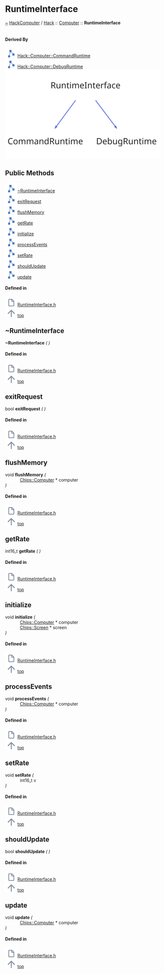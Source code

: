 <a id="runtimeinterface"></a>
<h1>RuntimeInterface</h1>
<a id="a01230"></a>
<a href="https://github.com/CharlesCarley/HackComputer#~">~</a>
<a href="index.md#index">HackComputer</a>
<span class="inline-text">/</span>
<a href="a00906.md#hack">Hack</a>
<span class="inline-text">::</span>
<a href="a00916.md#computer">Computer</a>
<span class="inline-text">::</span>
<span class="bold-text"><b>RuntimeInterface</b></span>
<br/>
<br/>
<a id="derived-by"></a>
<h4>Derived By</h4>
<div class="icon-link">
<img src="../images/class.svg"/><a href="a01218.md#commandruntime">Hack::Computer::CommandRuntime</a>
</div>
<div class="icon-link">
<img src="../images/class.svg"/><a href="a01226.md#debugruntime">Hack::Computer::DebugRuntime</a>
</div>
<img src="../images/dot/internal-diagram-44.dot.svg"/><br/>
<a id="public-methods"></a>
<h2>Public Methods</h2>
<span class="icon-list-item"><a href="#~runtimeinterface" class="icon-list-item"><img src="../images/class.svg" class="icon-list-item"/><span class="icon-list-item">~RuntimeInterface</span>
</a>
</span>
<br/>
<span class="icon-list-item"><a href="#exitrequest" class="icon-list-item"><img src="../images/class.svg" class="icon-list-item"/><span class="icon-list-item">exitRequest</span>
</a>
</span>
<br/>
<span class="icon-list-item"><a href="#flushmemory" class="icon-list-item"><img src="../images/class.svg" class="icon-list-item"/><span class="icon-list-item">flushMemory</span>
</a>
</span>
<br/>
<span class="icon-list-item"><a href="#getrate" class="icon-list-item"><img src="../images/class.svg" class="icon-list-item"/><span class="icon-list-item">getRate</span>
</a>
</span>
<br/>
<span class="icon-list-item"><a href="#initialize" class="icon-list-item"><img src="../images/class.svg" class="icon-list-item"/><span class="icon-list-item">initialize</span>
</a>
</span>
<br/>
<span class="icon-list-item"><a href="#processevents" class="icon-list-item"><img src="../images/class.svg" class="icon-list-item"/><span class="icon-list-item">processEvents</span>
</a>
</span>
<br/>
<span class="icon-list-item"><a href="#setrate" class="icon-list-item"><img src="../images/class.svg" class="icon-list-item"/><span class="icon-list-item">setRate</span>
</a>
</span>
<br/>
<span class="icon-list-item"><a href="#shouldupdate" class="icon-list-item"><img src="../images/class.svg" class="icon-list-item"/><span class="icon-list-item">shouldUpdate</span>
</a>
</span>
<br/>
<span class="icon-list-item"><a href="#update" class="icon-list-item"><img src="../images/class.svg" class="icon-list-item"/><span class="icon-list-item">update</span>
</a>
</span>
<br/>
<a id="defined-in"></a>
<h4>Defined in</h4>
<span class="icon-list-item"><a href="https://github.com/CharlesCarley/HackComputer/blob/master/Source/Computer/RuntimeInterface.h#L29" class="icon-list-item"><img src="../images/file.svg" class="icon-list-item"/><span class="icon-list-item">RuntimeInterface.h</span>
</a>
</span>
<br/>
<span class="icon-list-item"><a href="#runtimeinterface" class="icon-list-item"><img src="../images/jumpToTop.svg" class="icon-list-item"/><span class="icon-list-item">top</span>
</a>
</span>
<a id="~runtimeinterface"></a>
<h2>~RuntimeInterface</h2>
<span class="bold-text"><b>~RuntimeInterface</b></span>
<span class="italic-text"><i>(</i></span>
<span class="italic-text"><i>)</i></span>
<a id="defined-in"></a>
<h4>Defined in</h4>
<span class="icon-list-item"><a href="https://github.com/CharlesCarley/HackComputer/blob/master/Source/Computer/RuntimeInterface.h#L31" class="icon-list-item"><img src="../images/file.svg" class="icon-list-item"/><span class="icon-list-item">RuntimeInterface.h</span>
</a>
</span>
<br/>
<span class="icon-list-item"><a href="#runtimeinterface" class="icon-list-item"><img src="../images/jumpToTop.svg" class="icon-list-item"/><span class="icon-list-item">top</span>
</a>
</span>
<br/>
<a id="exitrequest"></a>
<h2>exitRequest</h2>
<span class="inline-text">bool</span>
<span class="bold-text"><b>exitRequest</b></span>
<span class="italic-text"><i>(</i></span>
<span class="italic-text"><i>)</i></span>
<a id="defined-in"></a>
<h4>Defined in</h4>
<span class="icon-list-item"><a href="https://github.com/CharlesCarley/HackComputer/blob/master/Source/Computer/RuntimeInterface.h#L41" class="icon-list-item"><img src="../images/file.svg" class="icon-list-item"/><span class="icon-list-item">RuntimeInterface.h</span>
</a>
</span>
<br/>
<span class="icon-list-item"><a href="#runtimeinterface" class="icon-list-item"><img src="../images/jumpToTop.svg" class="icon-list-item"/><span class="icon-list-item">top</span>
</a>
</span>
<br/>
<a id="flushmemory"></a>
<h2>flushMemory</h2>
<span class="inline-text">void</span>
<span class="bold-text"><b>flushMemory</b></span>
<span class="italic-text"><i>(</i></span>
<div class="paragraph">
<span class="paragraph"><img src="../images/horSpace24px.svg"/><a href="a01014.md#computer">Chips::Computer</a>
<span class="inline-text"> *</span>
<span class="inline-text">computer</span>
</span>
</div>
<span class="italic-text"><i>)</i></span>
<a id="defined-in"></a>
<h4>Defined in</h4>
<span class="icon-list-item"><a href="https://github.com/CharlesCarley/HackComputer/blob/master/Source/Computer/RuntimeInterface.h#L45" class="icon-list-item"><img src="../images/file.svg" class="icon-list-item"/><span class="icon-list-item">RuntimeInterface.h</span>
</a>
</span>
<br/>
<span class="icon-list-item"><a href="#runtimeinterface" class="icon-list-item"><img src="../images/jumpToTop.svg" class="icon-list-item"/><span class="icon-list-item">top</span>
</a>
</span>
<br/>
<a id="getrate"></a>
<h2>getRate</h2>
<span class="inline-text">int16_t</span>
<span class="bold-text"><b>getRate</b></span>
<span class="italic-text"><i>(</i></span>
<span class="italic-text"><i>)</i></span>
<a id="defined-in"></a>
<h4>Defined in</h4>
<span class="icon-list-item"><a href="https://github.com/CharlesCarley/HackComputer/blob/master/Source/Computer/RuntimeInterface.h#L35" class="icon-list-item"><img src="../images/file.svg" class="icon-list-item"/><span class="icon-list-item">RuntimeInterface.h</span>
</a>
</span>
<br/>
<span class="icon-list-item"><a href="#runtimeinterface" class="icon-list-item"><img src="../images/jumpToTop.svg" class="icon-list-item"/><span class="icon-list-item">top</span>
</a>
</span>
<br/>
<a id="initialize"></a>
<h2>initialize</h2>
<span class="inline-text">void</span>
<span class="bold-text"><b>initialize</b></span>
<span class="italic-text"><i>(</i></span>
<div class="paragraph">
<span class="paragraph"><img src="../images/horSpace24px.svg"/><a href="a01014.md#computer">Chips::Computer</a>
<span class="inline-text"> *</span>
<span class="inline-text">computer</span>
</span>
</div>
<div class="paragraph">
<span class="paragraph"><img src="../images/horSpace24px.svg"/><a href="a00908.md#screen">Chips::Screen</a>
<span class="inline-text"> *</span>
<span class="inline-text">screen</span>
</span>
</div>
<span class="italic-text"><i>)</i></span>
<a id="defined-in"></a>
<h4>Defined in</h4>
<span class="icon-list-item"><a href="https://github.com/CharlesCarley/HackComputer/blob/master/Source/Computer/RuntimeInterface.h#L39" class="icon-list-item"><img src="../images/file.svg" class="icon-list-item"/><span class="icon-list-item">RuntimeInterface.h</span>
</a>
</span>
<br/>
<span class="icon-list-item"><a href="#runtimeinterface" class="icon-list-item"><img src="../images/jumpToTop.svg" class="icon-list-item"/><span class="icon-list-item">top</span>
</a>
</span>
<br/>
<a id="processevents"></a>
<h2>processEvents</h2>
<span class="inline-text">void</span>
<span class="bold-text"><b>processEvents</b></span>
<span class="italic-text"><i>(</i></span>
<div class="paragraph">
<span class="paragraph"><img src="../images/horSpace24px.svg"/><a href="a01014.md#computer">Chips::Computer</a>
<span class="inline-text"> *</span>
<span class="inline-text">computer</span>
</span>
</div>
<span class="italic-text"><i>)</i></span>
<a id="defined-in"></a>
<h4>Defined in</h4>
<span class="icon-list-item"><a href="https://github.com/CharlesCarley/HackComputer/blob/master/Source/Computer/RuntimeInterface.h#L43" class="icon-list-item"><img src="../images/file.svg" class="icon-list-item"/><span class="icon-list-item">RuntimeInterface.h</span>
</a>
</span>
<br/>
<span class="icon-list-item"><a href="#runtimeinterface" class="icon-list-item"><img src="../images/jumpToTop.svg" class="icon-list-item"/><span class="icon-list-item">top</span>
</a>
</span>
<br/>
<a id="setrate"></a>
<h2>setRate</h2>
<span class="inline-text">void</span>
<span class="bold-text"><b>setRate</b></span>
<span class="italic-text"><i>(</i></span>
<div class="paragraph">
<span class="paragraph"><img src="../images/horSpace24px.svg"/><span class="inline-text">int16_t</span>
<span class="inline-text">v</span>
</span>
</div>
<span class="italic-text"><i>)</i></span>
<a id="defined-in"></a>
<h4>Defined in</h4>
<span class="icon-list-item"><a href="https://github.com/CharlesCarley/HackComputer/blob/master/Source/Computer/RuntimeInterface.h#L37" class="icon-list-item"><img src="../images/file.svg" class="icon-list-item"/><span class="icon-list-item">RuntimeInterface.h</span>
</a>
</span>
<br/>
<span class="icon-list-item"><a href="#runtimeinterface" class="icon-list-item"><img src="../images/jumpToTop.svg" class="icon-list-item"/><span class="icon-list-item">top</span>
</a>
</span>
<br/>
<a id="shouldupdate"></a>
<h2>shouldUpdate</h2>
<span class="inline-text">bool</span>
<span class="bold-text"><b>shouldUpdate</b></span>
<span class="italic-text"><i>(</i></span>
<span class="italic-text"><i>)</i></span>
<a id="defined-in"></a>
<h4>Defined in</h4>
<span class="icon-list-item"><a href="https://github.com/CharlesCarley/HackComputer/blob/master/Source/Computer/RuntimeInterface.h#L33" class="icon-list-item"><img src="../images/file.svg" class="icon-list-item"/><span class="icon-list-item">RuntimeInterface.h</span>
</a>
</span>
<br/>
<span class="icon-list-item"><a href="#runtimeinterface" class="icon-list-item"><img src="../images/jumpToTop.svg" class="icon-list-item"/><span class="icon-list-item">top</span>
</a>
</span>
<br/>
<a id="update"></a>
<h2>update</h2>
<span class="inline-text">void</span>
<span class="bold-text"><b>update</b></span>
<span class="italic-text"><i>(</i></span>
<div class="paragraph">
<span class="paragraph"><img src="../images/horSpace24px.svg"/><a href="a01014.md#computer">Chips::Computer</a>
<span class="inline-text"> *</span>
<span class="inline-text">computer</span>
</span>
</div>
<span class="italic-text"><i>)</i></span>
<a id="defined-in"></a>
<h4>Defined in</h4>
<span class="icon-list-item"><a href="https://github.com/CharlesCarley/HackComputer/blob/master/Source/Computer/RuntimeInterface.h#L47" class="icon-list-item"><img src="../images/file.svg" class="icon-list-item"/><span class="icon-list-item">RuntimeInterface.h</span>
</a>
</span>
<br/>
<span class="icon-list-item"><a href="#runtimeinterface" class="icon-list-item"><img src="../images/jumpToTop.svg" class="icon-list-item"/><span class="icon-list-item">top</span>
</a>
</span>
<br/>
</div>
</div>
</body>
</html>
